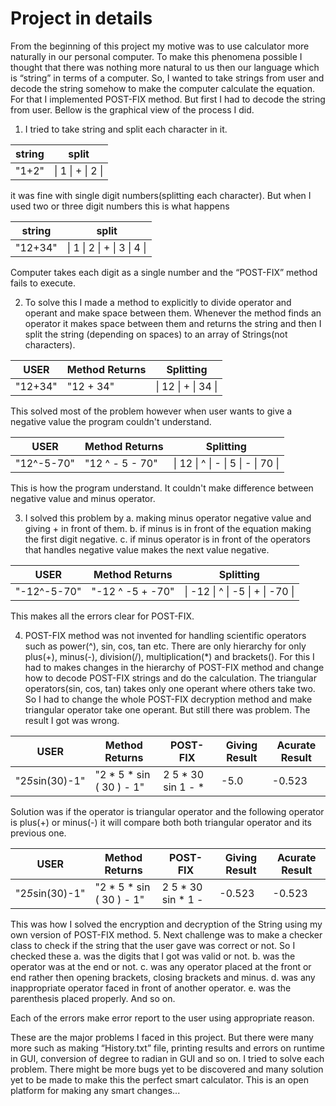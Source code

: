 # Project in details

From the beginning of this project my motive was to use calculator more naturally in our personal computer. To make this phenomena possible I thought that there was nothing more natural to us then our language which is “string” in terms of a computer. So, I wanted to take strings from user and decode the string somehow to make the computer calculate the equation. For that I implemented POST-FIX method. But first I had to decode the string from user. Bellow is the graphical view of the process I did.

1. I tried to take string and split each character in it.

  string | split
  -------|--------
   "1+2" | \| 1 \| + \| 2 \|

  it was fine with single digit numbers(splitting each character). But when I used two or three digit numbers this is what happens

  string | split
  -------|--------
  "12+34" | \| 1 \| 2 \| + \| 3 \| 4 \|
  
  Computer takes each digit as a single number and the “POST-FIX” method fails to execute.
  
2. To solve this I made a method to explicitly to divide operator and operant and make space between them. Whenever the method finds an operator it makes space between them and returns the string and then I split the string (depending on spaces) to an array of Strings(not characters).
  
  USER | Method Returns | Splitting
  -------|--------------|-----------
  "12+34" | "12 + 34" |\| 12 \| + \| 34 \|
  
  This solved most of the problem however when user wants to give a negative value the program couldn't understand. 
  
  USER | Method Returns | Splitting
  -------|--------------|-----------
  "12^-5-70" | "12 ^ - 5 - 70" |\| 12 \| ^ \| - \| 5 \| - \| 70 \|
  
  This is how the program understand. It couldn't make difference between negative value and minus operator. 
  
3. I solved this problem by
	a. making minus operator negative value and giving + in front of them.
	b. if minus is in front of the equation making the first digit negative.
	c. if minus operator is in front of the  operators that handles negative value makes the next value negative.
	
  USER   | Method Returns | Splitting
  -------|----------------|-----------
  "-12^-5-70" | "-12 ^ -5 + -70" |\| -12 \| ^ \| -5 \| + \| -70 \|
  
  This makes all the errors clear for POST-FIX.
  
4. POST-FIX method was not invented for handling scientific operators such as power(^), sin, cos, tan etc. There are only hierarchy for only plus(+), minus(-), division(/), multiplication(*) and brackets(). For this I had to makes changes in the  hierarchy of POST-FIX method and change how to decode POST-FIX strings and do the calculation. The triangular operators(sin, cos, tan) takes only one operant where others take two. So I had to change the whole POST-FIX decryption method and make triangular operator take one operant. But still there was problem. The result I got was wrong.

  USER | Method Returns | POST-FIX | Giving Result | Acurate Result 
  -------|--------------|----------|---------------|----------------
  "2*5*sin(30)-1" | "2 * 5 * sin ( 30 ) - 1" | 2 5 * 30 sin 1 - * | -5.0 | -0.523
  
  Solution was if the operator is triangular operator and the following  operator is plus(+) or minus(-) it will compare both both triangular operator and its previous one. 
  
  USER | Method Returns | POST-FIX | Giving Result | Acurate Result 
  -------|--------------|----------|---------------|----------------
  "2*5*sin(30)-1" | "2 * 5 * sin ( 30 ) - 1" | 2 5 * 30 sin * 1 - | -0.523 | -0.523
  
  This was how I solved the encryption and decryption of the String using my own version of POST-FIX method.
5. Next challenge was to make a checker class to check if the string that the user gave was correct or not. So I checked these
	a. was the digits that I got was valid or not.
	b. was the operator was at the end or not. 
	c. was any operator placed at the front or end rather then opening brackets, closing brackets and minus.
	d. was any inappropriate operator faced in front of another operator.
	e. was the parenthesis placed properly. And so on.

  Each of the errors make error report to the user using appropriate reason. 

These are the major problems I faced in this project. But there were many more such as making “History.txt” file, printing results and errors on runtime in GUI, conversion of degree to radian in GUI and so on. I tried to solve each problem. There might be more bugs yet to be discovered and many solution yet to be made to make this the perfect smart calculator. This is an open platform for making any smart changes...
